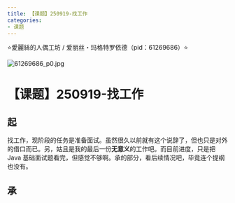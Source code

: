 ```yaml
---
title: 【课题】250919-找工作
categories:
- 课题
---
```


⭐愛麗絲的人偶工坊 / 爱丽丝・玛格特罗依德（pid：61269686）⭐

![61269686_p0.jpg](https://byyw-oss1.oss-cn-hangzhou.aliyuncs.com/img/2025/09/19-6dd41a43d7baf177b28ec5e71d39714f-61269686_p0.jpg.webp)

# 【课题】250919-找工作

## 起

找工作，现阶段的任务是准备面试。虽然很久以前就有这个说辞了，但也只是对外的借口而已。另，姑且是我的最后一份**无意义**的工作吧。而目前进度，只是把 Java 基础面试题看完，但感觉不够啊。承的部分，看后续情况吧，毕竟连个提纲也没有。

## 承

